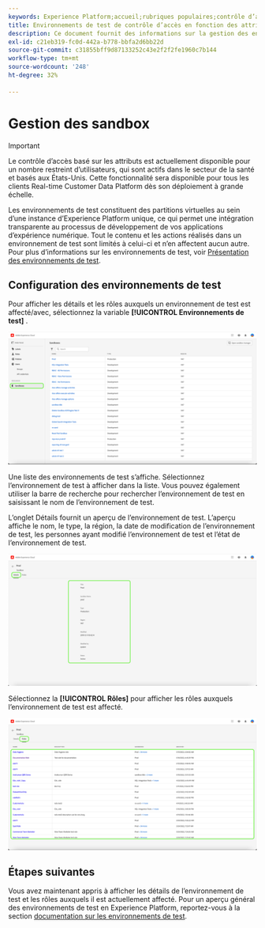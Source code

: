 ```yaml
---
keywords: Experience Platform;accueil;rubriques populaires;contrôle d’accès;contrôle d’accès basé sur les attributs;ABAC
title: Environnements de test de contrôle d’accès en fonction des attributs
description: Ce document fournit des informations sur la gestion des environnements de test par le biais de l’interface Autorisations dans Adobe Experience Cloud.
exl-id: c21eb319-fc0d-442a-b778-bbfa2d6bb22d
source-git-commit: c31855bff9d87133252c43e2f2f2fe1960c7b144
workflow-type: tm+mt
source-wordcount: '248'
ht-degree: 32%

---
```


# Gestion des sandbox

>[!IMPORTANT]
>
>Le contrôle d’accès basé sur les attributs est actuellement disponible pour un nombre restreint d’utilisateurs, qui sont actifs dans le secteur de la santé et basés aux États-Unis. Cette fonctionnalité sera disponible pour tous les clients Real-time Customer Data Platform dès son déploiement à grande échelle.

Les environnements de test constituent des partitions virtuelles au sein d’une instance d’Experience Platform unique, ce qui permet une intégration transparente au processus de développement de vos applications d’expérience numérique. Tout le contenu et les actions réalisés dans un environnement de test sont limités à celui-ci et n’en affectent aucun autre. Pour plus d’informations sur les environnements de test, voir [Présentation des environnements de test](../../../sandboxes/home.md).

## Configuration des environnements de test

Pour afficher les détails et les rôles auxquels un environnement de test est affecté/avec, sélectionnez la variable **[!UICONTROL Environnements de test]** .

![flac-sandbox-tab](../../images/flac-ui/flac-sandboxes-tab.png)

Une liste des environnements de test s’affiche. Sélectionnez l’environnement de test à afficher dans la liste. Vous pouvez également utiliser la barre de recherche pour rechercher l’environnement de test en saisissant le nom de l’environnement de test.

L’onglet Détails fournit un aperçu de l’environnement de test. L’aperçu affiche le nom, le type, la région, la date de modification de l’environnement de test, les personnes ayant modifié l’environnement de test et l’état de l’environnement de test.

![flac-sandbox-details](../../images/flac-ui/flac-sandboxes-details.png)

Sélectionnez la **[!UICONTROL Rôles]** pour afficher les rôles auxquels l’environnement de test est affecté.

![flac-sandbox-rôles](../../images/flac-ui/flac-sandboxes-roles.png)

## Étapes suivantes

Vous avez maintenant appris à afficher les détails de l’environnement de test et les rôles auxquels il est actuellement affecté. Pour un aperçu général des environnements de test en Experience Platform, reportez-vous à la section [documentation sur les environnements de test](../../sanboxes/../ui/overview.md).
